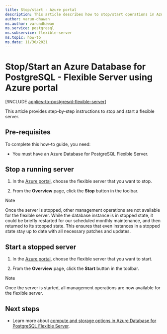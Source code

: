 ```yaml
---
title: Stop/start - Azure portal
description: This article describes how to stop/start operations in Azure Database for PostgreSQL - Flexible Server through the Azure portal.
author: varun-dhawan
ms.author: varundhawan
ms.service: postgresql
ms.subservice: flexible-server
ms.topic: how-to
ms.date: 11/30/2021
---
```


# Stop/Start an Azure Database for PostgreSQL - Flexible Server  using Azure portal

[!INCLUDE [applies-to-postgresql-flexible-server](../includes/applies-to-postgresql-flexible-server.md)]

This article provides step-by-step instructions to stop and start a flexible server.

## Pre-requisites

To complete this how-to guide, you need:

-   You must have an Azure Database for PostgreSQL Flexible Server.

## Stop a running server

1.  In the [Azure portal](https://portal.azure.com/), choose the flexible server that you want to stop.

2.  From the **Overview** page, click the **Stop** button in the toolbar.

> [!NOTE]
> Once the server is stopped, other management operations are not available for the flexible server.
> While the database instance is in stopped state, it could be briefly restarted for our scheduled monthly maintenance, and then returned to its stopped state. This ensures that even instances in a stopped state stay up to date with all necessary patches and updates.

## Start a stopped server

1.  In the [Azure portal](https://portal.azure.com/), choose the flexible server that you want to start.

2.  From the **Overview** page, click the **Start** button in the toolbar.

> [!NOTE]
> Once the server is started, all management operations are now available for the flexible server.

## Next steps

- Learn more about [compute and storage options in Azure Database for PostgreSQL Flexible Server](./concepts-compute-storage.md).